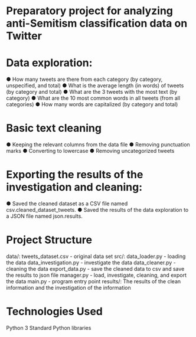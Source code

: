 # Preparatory project for analyzing anti-Semitism classification data on Twitter

# Data exploration:
● How many tweets are there from each category (by category, unspecified, and total)
● What is the average length (in words) of tweets (by category and total)
● What are the 3 tweets with the most text (by category)
● What are the 10 most common words in all tweets (from all categories)
● How many words are capitalized (by category and total) 


# Basic text cleaning
● Keeping the relevant columns from the data file 
● Removing punctuation marks
● Converting to lowercase
● Removing uncategorized tweets

# Exporting the results of the investigation and cleaning:
● Saved the cleaned dataset as a CSV file named csv.cleaned_dataset_tweets.
● Saved the results of the data exploration  to a JSON file named json.results.

# Project Structure
data/:
    tweets_dataset.csv - original data set
src/:
    data_loader.py - loading the data
    data_investigation.py - investigate the data
    data_cleaner.py - cleaning the data
    export_data.py - save the cleaned data to csv and save the results to json file
    manager.py - load, investigate, cleaning, and export the data
    main.py - program entry point
results/:
        The results of the clean information and the investigation of the information


# Technologies Used
Python 3
Standard Python libraries

